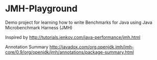 # JMH-Playground

Demo project for learning how to write Benchmarks for Java using Java Microbenchmark Harness (JMH)

Inspired by http://tutorials.jenkov.com/java-performance/jmh.html

Annotation Summary http://javadox.com/org.openjdk.jmh/jmh-core/0.9/org/openjdk/jmh/annotations/package-summary.html
